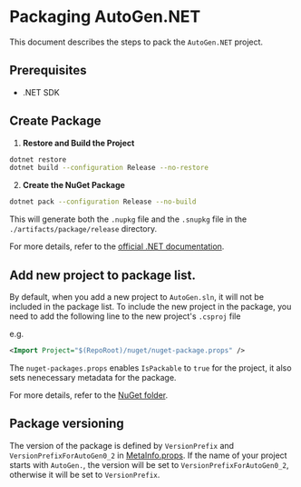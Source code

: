 # Packaging AutoGen.NET

This document describes the steps to pack the `AutoGen.NET` project.

## Prerequisites

- .NET SDK

## Create Package

1. **Restore and Build the Project**

```bash
dotnet restore
dotnet build --configuration Release --no-restore
```

2. **Create the NuGet Package**

```bash
dotnet pack --configuration Release --no-build
```

This will generate both the `.nupkg` file and the `.snupkg` file in the `./artifacts/package/release` directory.

For more details, refer to the [official .NET documentation](https://docs.microsoft.com/en-us/dotnet/core/tools/dotnet-pack).

## Add new project to package list.

By default, when you add a new project to `AutoGen.sln`, it will not be included in the package list. To include the new project in the package, you need to add the following line to the new project's `.csproj` file

e.g.

```xml
<Import Project="$(RepoRoot)/nuget/nuget-package.props" />
```

The `nuget-packages.props` enables `IsPackable` to `true` for the project, it also sets nenecessary metadata for the package.

For more details, refer to the [NuGet folder](./nuget/README.md).

## Package versioning

The version of the package is defined by `VersionPrefix` and `VersionPrefixForAutoGen0_2` in [MetaInfo.props](./eng/MetaInfo.props). If the name of your project starts with `AutoGen.`, the version will be set to `VersionPrefixForAutoGen0_2`, otherwise it will be set to `VersionPrefix`.
